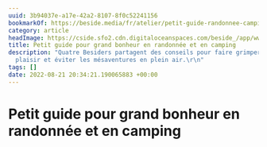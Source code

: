 ```yaml
---
uuid: 3b94037e-a17e-42a2-8107-8f0c52241156
bookmarkOf: https://beside.media/fr/atelier/petit-guide-randonnee-camping/
category: article
headImage: https://cside.sfo2.cdn.digitaloceanspaces.com/beside_/app/www/2022/08/BESIDE_Atmospere_miniguide_feature.jpg
title: Petit guide pour grand bonheur en randonnée et en camping
description: "Quatre Besiders partagent des conseils pour faire grimper l’indice de
  plaisir et éviter les mésaventures en plein air.\r\n"
tags: []
date: 2022-08-21 20:34:21.190065883 +00:00
---
```

# Petit guide pour grand bonheur en randonnée et en camping


